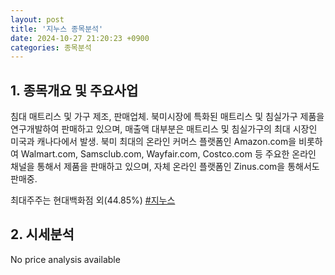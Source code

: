 ```yaml
---
layout: post
title: '지누스 종목분석'
date: 2024-10-27 21:20:23 +0900
categories: 종목분석
---
```


## 1. 종목개요 및 주요사업

침대 매트리스 및 가구 제조, 판매업체. 북미시장에 특화된 매트리스 및 침실가구 제품을 연구개발하여 판매하고 있으며, 매출액 대부분은 매트리스 및 침실가구의 최대 시장인 미국과 캐나다에서 발생. 북미 최대의 온라인 커머스 플랫폼인 Amazon.com을 비롯하여 Walmart.com, Samsclub.com, Wayfair.com, Costco.com 등 주요한 온라인 채널을 통해서 제품을 판매하고 있으며, 자체 온라인 플랫폼인 Zinus.com을 통해서도 판매중.

최대주주는 현대백화점 외(44.85%)
[#지누스](#)

## 2. 시세분석

No price analysis available
